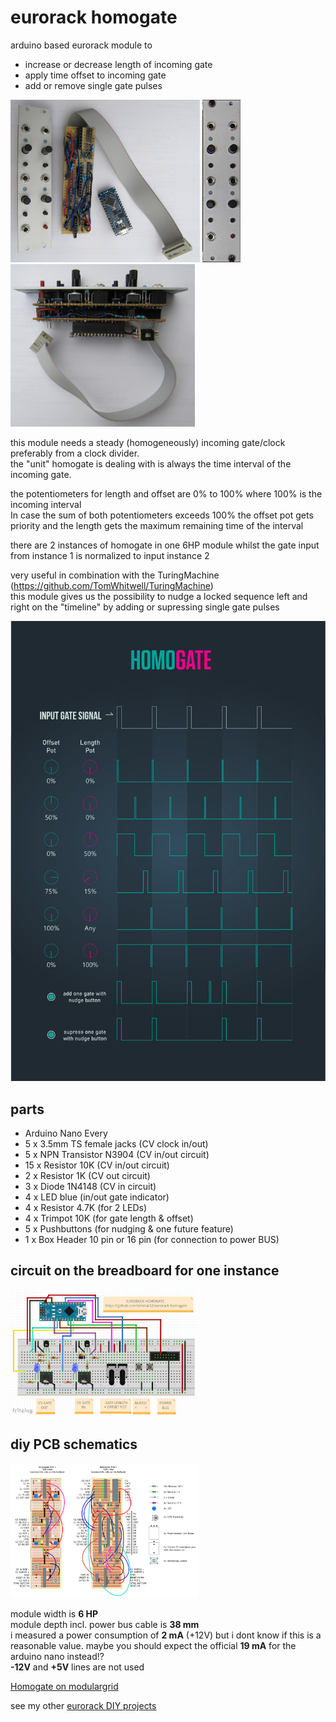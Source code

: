 # eurorack homogate

arduino based eurorack module to  
 - increase or decrease length of incoming gate
 - apply time offset to incoming gate
 - add or remove single gate pulses


[<img src="media/homogate-disassembled-1.jpg" height="260" />](https://github.com/othmar52/eurorack-homogate/blob/main/media/homogate-disassembled-1.jpg?raw=true)
[<img src="media/homogate-frontplate.jpg" height="260" />](https://github.com/othmar52/eurorack-homogate/blob/main/media/homogate-frontplate.jpg?raw=true)
[<img src="media/homogate-assembled-1.jpg" height="260" />](https://github.com/othmar52/eurorack-homogate/blob/main/media/homogate-assembled-1.jpg?raw=true)  

this module needs a steady (homogeneously) incoming gate/clock preferably from a clock divider.  
the "unit" homogate is dealing with is always the time interval of the incoming gate.  

the potentiometers for length and offset are 0% to 100% where 100% is the incoming interval  
In case the sum of both potentiometers exceeds 100% the offset pot gets priority and the length gets the maximum remaining time of the interval  

there are 2 instances of homogate in one 6HP module whilst the gate input from instance 1 is normalized to input instance 2  

very useful in combination with the TuringMachine (https://github.com/TomWhitwell/TuringMachine)  
this module gives us the possibility to nudge a locked sequence left and right on the "timeline" by adding or supressing single gate pulses  

[![Eurorack DIY homogate](media/homogate-sheet.svg "Eurorack homogate demo")](https://github.com/othmar52/eurorack-homogate/blob/main/media/homogate-sheet.svg?raw=true)  

## parts
 - Arduino Nano Every
 - 5 x 3.5mm TS female jacks (CV clock in/out)
 - 5 x NPN Transistor N3904 (CV in/out circuit)
 - 15 x Resistor 10K (CV in/out circuit)
 - 2 x Resistor 1K (CV out circuit)
 - 3 x Diode 1N4148 (CV in circuit)
 - 4 x LED blue (in/out gate indicator)
 - 4 x Resistor 4.7K (for 2 LEDs)
 - 4 x Trimpot 10K (for gate length & offset)
 - 5 x Pushbuttons (for nudging & one future feature)
 - 1 x Box Header 10 pin or 16 pin (for connection to power BUS)
## circuit on the breadboard for one instance
[<img src="media/arduino-eurorack-diy-homogate-circuit-schematics.png" width="300" />](https://github.com/othmar52/eurorack-homogate/blob/main/media/arduino-eurorack-diy-homogate-circuit-schematics.png?raw=true)  


## diy PCB schematics
[<img src="media/homogate-pcb.png" width="300" />](https://github.com/othmar52/eurorack-homogate/blob/main/media/homogate-pcb.png?raw=true)  


module width is **6 HP**  
module depth incl. power bus cable is **38 mm**  
i measured a power consumption of **2 mA** (+12V) but i dont know if this is a reasonable value. maybe you should expect the official **19 mA** for the arduino nano instead!?  
**-12V** and **+5V** lines are not used  

[Homogate on modulargrid](https://www.modulargrid.net/e/other-unknown-homogate)



see my other [eurorack DIY projects](https://github.com/othmar52/eurorack)
